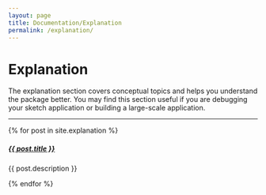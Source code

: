 ```yaml
---
layout: page
title: Documentation/Explanation
permalink: /explanation/
---
```


# Explanation

The explanation section covers conceptual topics and helps you understand the package better. 
You may find this section useful if you are debugging your sketch application or building a large-scale application.

<div class="section-index">
    <hr class="panel-line">
    {% for post in site.explanation  %}        
    <div class="entry">
    <h5><a href="{{ post.url | prepend: site.baseurl }}">{{ post.title }}</a></h5>
    <p>{{ post.description }}</p>
    </div>{% endfor %}
</div>
